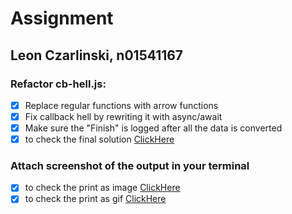 # Assignment

## Leon Czarlinski, n01541167

### Refactor cb-hell.js:​
- [X] Replace regular functions with arrow functions​
- [X] Fix callback hell by rewriting it with async/await​
- [X] Make sure the "Finish" is logged after all the data is converted ​
- [X] to check the final solution [ClickHere](cb-hell-async.js)

### Attach screenshot of the output in your terminal
- [X] to check the print as image [ClickHere](assignment_output.png)
- [X] to check the print as gif [ClickHere](assignment_output.mkv)
